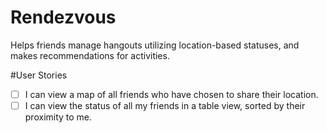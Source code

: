 # Rendezvous
Helps friends manage hangouts utilizing location-based statuses, and makes recommendations for activities.

#User Stories
- [ ] I can view a map of all friends who have chosen to share their location.
- [ ] I can view the status of all my friends in a table view, sorted by their proximity to me.
